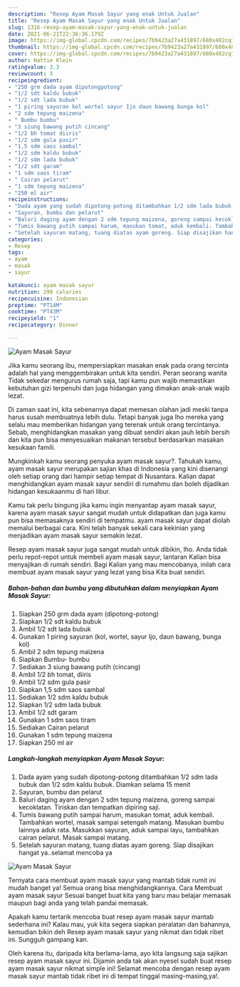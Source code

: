 ```yaml
---
description: "Resep Ayam Masak Sayur yang enak Untuk Jualan"
title: "Resep Ayam Masak Sayur yang enak Untuk Jualan"
slug: 1316-resep-ayam-masak-sayur-yang-enak-untuk-jualan
date: 2021-06-21T22:36:36.179Z
image: https://img-global.cpcdn.com/recipes/7b9423a27a431897/680x482cq70/ayam-masak-sayur-foto-resep-utama.jpg
thumbnail: https://img-global.cpcdn.com/recipes/7b9423a27a431897/680x482cq70/ayam-masak-sayur-foto-resep-utama.jpg
cover: https://img-global.cpcdn.com/recipes/7b9423a27a431897/680x482cq70/ayam-masak-sayur-foto-resep-utama.jpg
author: Hattie Klein
ratingvalue: 3.3
reviewcount: 3
recipeingredient:
- "250 grm dada ayam dipotongpotong"
- "1/2 sdt kaldu bubuk"
- "1/2 sdt lada bubuk"
- "1 piring sayuran kol wortel sayur Ijo daun bawang bunga kol"
- "2 sdm tepung maizena"
- " Bumbu bumbu"
- "3 siung bawang putih cincang"
- "1/2 bh tomat diiris"
- "1/2 sdm gula pasir"
- "1,5 sdm saos sambal"
- "1/2 sdm kaldu bubuk"
- "1/2 sdm lada bubuk"
- "1/2 sdt garam"
- "1 sdm saos tiram"
- " Cairan pelarut"
- "1 sdm tepung maizena"
- "250 ml air"
recipeinstructions:
- "Dada ayam yang sudah dipotong-potong ditambahkan 1/2 sdm lada bubuk dan 1/2 sdm kaldu bubuk. Diamkan selama 15 menit"
- "Sayuran, bumbu dan pelarut"
- "Baluri daging ayam dengan 2 sdm tepung maizena, goreng sampai kecoklatan. Tiriskan dan tempatkan dipiring saji."
- "Tumis bawang putih sampai harum, masukan tomat, aduk kembali. Tambahkan wortel, masak sampai setengah matang. Masukan bumbu lainnya aduk rata. Masukkan sayuran, aduk sampai layu, tambahkan cairan pelarut. Masak sampai matang."
- "Setelah sayuran matang, tuang diatas ayam goreng. Siap disajikan hangat ya..selamat mencoba ya"
categories:
- Resep
tags:
- ayam
- masak
- sayur

katakunci: ayam masak sayur 
nutrition: 299 calories
recipecuisine: Indonesian
preptime: "PT14M"
cooktime: "PT43M"
recipeyield: "1"
recipecategory: Dinner

---
```



![Ayam Masak Sayur](https://img-global.cpcdn.com/recipes/7b9423a27a431897/680x482cq70/ayam-masak-sayur-foto-resep-utama.jpg)

Jika kamu seorang ibu, mempersiapkan masakan enak pada orang tercinta adalah hal yang menggembirakan untuk kita sendiri. Peran seorang  wanita Tidak sekedar mengurus rumah saja, tapi kamu pun wajib memastikan kebutuhan gizi terpenuhi dan juga hidangan yang dimakan anak-anak wajib lezat.

Di zaman  saat ini, kita sebenarnya dapat memesan olahan jadi meski tanpa harus susah membuatnya lebih dulu. Tetapi banyak juga lho mereka yang selalu mau memberikan hidangan yang terenak untuk orang tercintanya. Sebab, menghidangkan masakan yang dibuat sendiri akan jauh lebih bersih dan kita pun bisa menyesuaikan makanan tersebut berdasarkan masakan kesukaan famili. 



Mungkinkah kamu seorang penyuka ayam masak sayur?. Tahukah kamu, ayam masak sayur merupakan sajian khas di Indonesia yang kini disenangi oleh setiap orang dari hampir setiap tempat di Nusantara. Kalian dapat menghidangkan ayam masak sayur sendiri di rumahmu dan boleh dijadikan hidangan kesukaanmu di hari libur.

Kamu tak perlu bingung jika kamu ingin menyantap ayam masak sayur, karena ayam masak sayur sangat mudah untuk didapatkan dan juga kamu pun bisa memasaknya sendiri di tempatmu. ayam masak sayur dapat diolah memalui berbagai cara. Kini telah banyak sekali cara kekinian yang menjadikan ayam masak sayur semakin lezat.

Resep ayam masak sayur juga sangat mudah untuk dibikin, lho. Anda tidak perlu repot-repot untuk membeli ayam masak sayur, lantaran Kalian bisa menyajikan di rumah sendiri. Bagi Kalian yang mau mencobanya, inilah cara membuat ayam masak sayur yang lezat yang bisa Kita buat sendiri.

<!--inarticleads1-->

##### Bahan-bahan dan bumbu yang dibutuhkan dalam menyiapkan Ayam Masak Sayur:

1. Siapkan 250 grm dada ayam (dipotong-potong)
1. Siapkan 1/2 sdt kaldu bubuk
1. Ambil 1/2 sdt lada bubuk
1. Gunakan 1 piring sayuran (kol, wortel, sayur Ijo, daun bawang, bunga kol)
1. Ambil 2 sdm tepung maizena
1. Siapkan  Bumbu- bumbu
1. Sediakan 3 siung bawang putih (cincang)
1. Ambil 1/2 bh tomat, diiris
1. Ambil 1/2 sdm gula pasir
1. Siapkan 1,5 sdm saos sambal
1. Sediakan 1/2 sdm kaldu bubuk
1. Siapkan 1/2 sdm lada bubuk
1. Ambil 1/2 sdt garam
1. Gunakan 1 sdm saos tiram
1. Sediakan  Cairan pelarut
1. Gunakan 1 sdm tepung maizena
1. Siapkan 250 ml air




<!--inarticleads2-->

##### Langkah-langkah menyiapkan Ayam Masak Sayur:

1. Dada ayam yang sudah dipotong-potong ditambahkan 1/2 sdm lada bubuk dan 1/2 sdm kaldu bubuk. Diamkan selama 15 menit
1. Sayuran, bumbu dan pelarut
1. Baluri daging ayam dengan 2 sdm tepung maizena, goreng sampai kecoklatan. Tiriskan dan tempatkan dipiring saji.
1. Tumis bawang putih sampai harum, masukan tomat, aduk kembali. Tambahkan wortel, masak sampai setengah matang. Masukan bumbu lainnya aduk rata. Masukkan sayuran, aduk sampai layu, tambahkan cairan pelarut. Masak sampai matang.
1. Setelah sayuran matang, tuang diatas ayam goreng. Siap disajikan hangat ya..selamat mencoba ya
<img src="//assets-global.cpcdn.com/assets/icons/button_play-2c75c40dde080a61004c1f40b05d8f140eaff45d7e9e6481dc71c63d2e7c4909.png" alt="Ayam Masak Sayur">



Ternyata cara membuat ayam masak sayur yang mantab tidak rumit ini mudah banget ya! Semua orang bisa menghidangkannya. Cara Membuat ayam masak sayur Sesuai banget buat kita yang baru mau belajar memasak maupun bagi anda yang telah pandai memasak.

Apakah kamu tertarik mencoba buat resep ayam masak sayur mantab sederhana ini? Kalau mau, yuk kita segera siapkan peralatan dan bahannya, kemudian bikin deh Resep ayam masak sayur yang nikmat dan tidak ribet ini. Sungguh gampang kan. 

Oleh karena itu, daripada kita berlama-lama, ayo kita langsung saja sajikan resep ayam masak sayur ini. Dijamin anda tak akan nyesel sudah buat resep ayam masak sayur nikmat simple ini! Selamat mencoba dengan resep ayam masak sayur mantab tidak ribet ini di tempat tinggal masing-masing,ya!.


